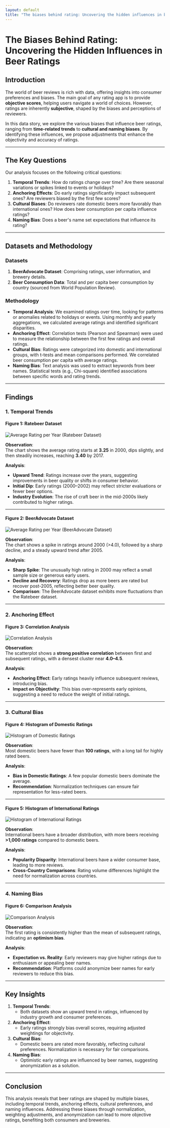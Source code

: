 ```yaml
---
layout: default
title: "The biases behind rating: Uncovering the hidden influences in beer ratings"
---
```


# **The Biases Behind Rating: Uncovering the Hidden Influences in Beer Ratings**

## **Introduction**

The world of beer reviews is rich with data, offering insights into consumer preferences and biases. The main goal of any rating app is to provide **objective scores**, helping users navigate a world of choices. However, ratings are inherently **subjective**, shaped by the biases and perceptions of reviewers.

In this data story, we explore the various biases that influence beer ratings, ranging from **time-related trends** to **cultural and naming biases**. By identifying these influences, we propose adjustments that enhance the objectivity and accuracy of ratings.

---

## **The Key Questions**

Our analysis focuses on the following critical questions:

1. **Temporal Trends**: How do ratings change over time? Are there seasonal variations or spikes linked to events or holidays?
2. **Anchoring Effects**: Do early ratings significantly impact subsequent ones? Are reviewers biased by the first few scores?
3. **Cultural Biases**: Do reviewers rate domestic beers more favorably than international ones? How does beer consumption per capita influence ratings?
4. **Naming Bias**: Does a beer's name set expectations that influence its rating?

---

## **Datasets and Methodology**

### **Datasets**
1. **BeerAdvocate Dataset**: Comprising ratings, user information, and brewery details.
2. **Beer Consumption Data**: Total and per capita beer consumption by country (sourced from World Population Review).

### **Methodology**
- **Temporal Analysis**: We examined ratings over time, looking for patterns or anomalies related to holidays or events. Using monthly and yearly aggregations, we calculated average ratings and identified significant disparities.
- **Anchoring Effect**: Correlation tests (Pearson and Spearman) were used to measure the relationship between the first few ratings and overall ratings.
- **Cultural Bias**: Ratings were categorized into domestic and international groups, with t-tests and mean comparisons performed. We correlated beer consumption per capita with average ratings.
- **Naming Bias**: Text analysis was used to extract keywords from beer names. Statistical tests (e.g., Chi-square) identified associations between specific words and rating trends.

---

## **Findings**

### **1. Temporal Trends**

#### **Figure 1: Ratebeer Dataset**
![Average Rating per Year (Ratebeer Dataset)](assets/img/Average%20Rateing%20per%20Year%20Ratebeer.png)

**Observation**:  
The chart shows the average rating starts at **3.25** in 2000, dips slightly, and then steadily increases, reaching **3.40** by 2017.

**Analysis**:  
- **Upward Trend**: Ratings increase over the years, suggesting improvements in beer quality or shifts in consumer behavior.
- **Initial Dip**: Early ratings (2000–2002) may reflect stricter evaluations or fewer beer options.
- **Industry Evolution**: The rise of craft beer in the mid-2000s likely contributed to higher ratings.

---

#### **Figure 2: BeerAdvocate Dataset**
![Average Rating per Year (BeerAdvocate Dataset)](assets/img/Average%20Rating%20per%20Year%20BeerAdvocate%20dataset%20.png)

**Observation**:  
The chart shows a spike in ratings around 2000 (>4.0), followed by a sharp decline, and a steady upward trend after 2005.

**Analysis**:  
- **Sharp Spike**: The unusually high rating in 2000 may reflect a small sample size or generous early users.
- **Decline and Recovery**: Ratings drop as more beers are rated but recover post-2005, reflecting better beer quality.
- **Comparison**: The BeerAdvocate dataset exhibits more fluctuations than the Ratebeer dataset.

---

### **2. Anchoring Effect**

#### **Figure 3: Correlation Analysis**
![Correlation Analysis](assets/img/Correlation%20between%20first%20and%20other%20rating.png)

**Observation**:  
The scatterplot shows a **strong positive correlation** between first and subsequent ratings, with a densest cluster near **4.0–4.5**.

**Analysis**:  
- **Anchoring Effect**: Early ratings heavily influence subsequent reviews, introducing bias.
- **Impact on Objectivity**: This bias over-represents early opinions, suggesting a need to reduce the weight of initial ratings.

---

### **3. Cultural Bias**

#### **Figure 4: Histogram of Domestic Ratings**
![Histogram of Domestic Ratings](assets/img/Histogram%20of%20Domestic%20Ratings.png)

**Observation**:  
Most domestic beers have fewer than **100 ratings**, with a long tail for highly rated beers.

**Analysis**:  
- **Bias in Domestic Ratings**: A few popular domestic beers dominate the average.
- **Recommendation**: Normalization techniques can ensure fair representation for less-rated beers.

---

#### **Figure 5: Histogram of International Ratings**
![Histogram of International Ratings](assets/img/Histogram%20of%20International%20Ratings.png)

**Observation**:  
International beers have a broader distribution, with more beers receiving **>1,000 ratings** compared to domestic beers.

**Analysis**:  
- **Popularity Disparity**: International beers have a wider consumer base, leading to more reviews.
- **Cross-Country Comparisons**: Rating volume differences highlight the need for normalization across countries.

---

### **4. Naming Bias**

#### **Figure 6: Comparison Analysis**
![Comparison Analysis](assets/img/Camparison%20between%20the%20first%20rate%20and%20the%20following%20rate%20me.png)

**Observation**:  
The first rating is consistently higher than the mean of subsequent ratings, indicating an **optimism bias**.

**Analysis**:  
- **Expectation vs. Reality**: Early reviewers may give higher ratings due to enthusiasm or appealing beer names.
- **Recommendation**: Platforms could anonymize beer names for early reviewers to reduce this bias.

---

## **Key Insights**
1. **Temporal Trends**:  
   - Both datasets show an upward trend in ratings, influenced by industry growth and consumer preferences.
2. **Anchoring Effect**:  
   - Early ratings strongly bias overall scores, requiring adjusted weightings for objectivity.
3. **Cultural Bias**:  
   - Domestic beers are rated more favorably, reflecting cultural preferences. Normalization is necessary for fair comparisons.
4. **Naming Bias**:  
   - Optimistic early ratings are influenced by beer names, suggesting anonymization as a solution.

---

## **Conclusion**

This analysis reveals that beer ratings are shaped by multiple biases, including temporal trends, anchoring effects, cultural preferences, and naming influences. Addressing these biases through normalization, weighting adjustments, and anonymization can lead to more objective ratings, benefiting both consumers and breweries.

